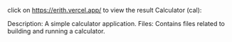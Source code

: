 click on https://erith.vercel.app/ to view the result
Calculator (cal):

Description: A simple calculator application.
Files: Contains files related to building and running a calculator.
